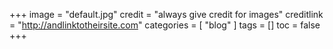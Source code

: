 +++
image = "default.jpg"
credit = "always give credit for images"
creditlink = "http://andlinktotheirsite.com"
categories = [ "blog" ]
tags = []
toc = false
+++
